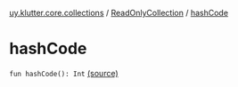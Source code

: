 [uy.klutter.core.collections](../index.md) / [ReadOnlyCollection](index.md) / [hashCode](.)


# hashCode
`fun hashCode(): Int` [(source)](https://github.com/kohesive/klutter/blob/master/core-jdk6/src/main/kotlin/uy/klutter/core/common/Immutable.kt#L51)



